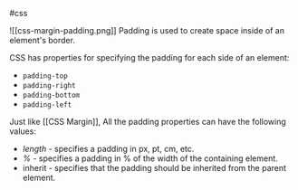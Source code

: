 #css 

![[css-margin-padding.png]]
Padding is used to create space inside of an element's border.

CSS has properties for specifying the padding for each side of an element:

- `padding-top`
- `padding-right`
- `padding-bottom`
- `padding-left`

Just like [[CSS Margin]], All the padding properties can have the following values:
- _length_ - specifies a padding in px, pt, cm, etc.
- _%_ - specifies a padding in % of the width of the containing element.
- inherit - specifies that the padding should be inherited from the parent element.


